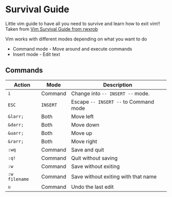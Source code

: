 # Survival Guide

Little vim guide to have all you need to survive and learn how to exit vim!! Taken from [Vim Survival Guide from rwxrob](https://rwx.gg/tools/editors/vi/how/survive/)

Vim works with different modes depending on what you want to do
- Command mode - Move around and execute commands
- Insert mode - Edit text

## Commands

| Action | Mode | Description |
| ---- | ---- | ---- |
| `i` | Command | Change into `-- INSERT --` mode. |
| `ESC` | `INSERT` | Escape `-- INSERT --` to Command mode |
| `&larr;` | Both | Move left |
| `&darr;` | Both | Move down |
| `&uarr;` | Both | Move up |
| `&rarr;` | Both | Move right |
| `:wq` | Command | Save and quit |
| `:q!` | Command | Quit without saving |
| `:w` | Command | Save without exiting |
| `:w filename` | Command | Save without exiting with that name|
| `u` | Command | Undo the last edit |

